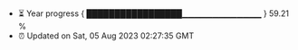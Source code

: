 - ⏳ Year progress { █████████████████▁▁▁▁▁▁▁▁▁▁▁▁▁ } 59.21 %
- ⏰ Updated on Sat, 05 Aug 2023 02:27:35 GMT

